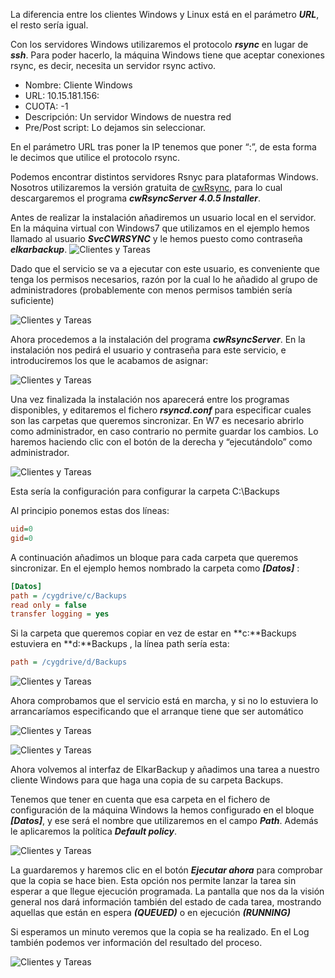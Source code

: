 La diferencia entre los clientes Windows y Linux está en el parámetro ***URL***, el resto sería igual.

Con los servidores Windows utilizaremos el protocolo ***rsync*** en lugar de ***ssh***. Para poder hacerlo, la máquina Windows tiene que aceptar conexiones rsync, es decir, necesita un servidor rsync activo.

- Nombre: Cliente Windows
- URL: 10.15.181.156:
- CUOTA: -1
- Descripción: Un servidor Windows de nuestra red
- Pre/Post script: Lo dejamos sin seleccionar.

En el parámetro URL tras poner la IP tenemos que poner “:”, de esta forma le decimos que utilice el protocolo rsync.

Podemos encontrar distintos servidores Rsnyc para plataformas Windows. Nosotros utilizaremos la versión gratuita de [cwRsync](https://www.itefix.no/i2/content/cwrsync-free-edition), para lo cual descargaremos el programa ***cwRsyncServer 4.0.5 Installer***.

Antes de realizar la instalación añadiremos un usuario local en el servidor. En la máquina virtual con Windows7 que utilizamos en el ejemplo hemos llamado al usuario ***SvcCWRSYNC*** y le hemos puesto como contraseña ***elkarbackup***.
![Clientes y Tareas](../assets/clientes-tareas11.png)

Dado que el servicio se va a ejecutar con este usuario, es conveniente que tenga los permisos necesarios, razón por la cual lo he añadido al grupo de administradores (probablemente con menos permisos también sería suficiente)

![Clientes y Tareas](../assets/clientes-tareas12.png)

Ahora procedemos a la instalación del programa ***cwRsyncServer***. En la instalación nos pedirá el usuario y contraseña para este servicio, e introduciremos los que le acabamos de asignar:

![Clientes y Tareas](../assets/clientes-tareas13.png)

Una vez finalizada la instalación nos aparecerá entre los programas disponibles, y editaremos el fichero ***rsyncd.conf*** para especificar cuales son las carpetas que queremos sincronizar. En W7 es necesario abrirlo como administrador,  en caso contrario no permite guardar los cambios. Lo haremos haciendo clic con el botón de la derecha y “ejecutándolo” como administrador.

![Clientes y Tareas](../assets/clientes-tareas14.png)

Esta sería la configuración para configurar la carpeta  C:\Backups

Al principio ponemos estas dos líneas:
```ini
uid=0
gid=0
```


A continuación añadimos un bloque para cada carpeta que queremos sincronizar. En el ejemplo hemos nombrado la carpeta como ***[Datos]*** :

```ini
[Datos]
path = /cygdrive/c/Backups
read only = false
transfer logging = yes
```


Si la carpeta que queremos copiar en vez de estar en **c:\**Backups estuviera en **d:\**Backups , la línea path sería esta:

```ini
path = /cygdrive/d/Backups
```


![Clientes y Tareas](../assets/clientes-tareas15.png)

Ahora comprobamos que el servicio está en marcha, y si no lo estuviera lo arrancaríamos especificando que el arranque tiene que ser automático

![Clientes y Tareas](../assets/clientes-tareas16.png)


![Clientes y Tareas](../assets/clientes-tareas17.png)

Ahora volvemos al interfaz de ElkarBackup y añadimos una tarea a nuestro cliente Windows para que haga una copia de su carpeta Backups.

Tenemos que tener en cuenta que esa carpeta en el fichero de configuración de la máquina Windows la hemos configurado en el bloque ***[Datos]***, y ese será el nombre que utilizaremos en el campo ***Path***. Además le aplicaremos la política ***Default policy***.

![Clientes y Tareas](../assets/clientes-tareas18.png)

La guardaremos y haremos clic en el botón ***Ejecutar ahora*** para comprobar que la copia se hace bien. Esta opción nos permite lanzar la tarea sin esperar a que llegue ejecución programada.
La pantalla que nos da la visión general nos dará información también del estado de cada tarea, mostrando aquellas que están en espera ***(QUEUED)*** o en ejecución ***(RUNNING)***

Si esperamos un minuto veremos que la copia se ha realizado. En el Log también podemos ver información del resultado del proceso.

![Clientes y Tareas](../assets/clientes-tareas20.png)

